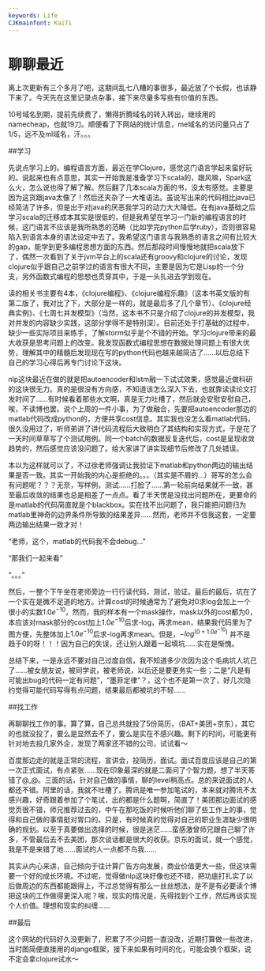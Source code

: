 ```yaml
---
keywords: Life
CJKmainfont: KaiTi
---
```


# 聊聊最近

离上次更新有三个多月了吧，这期间乱七八糟的事很多，最近放了个长假，也该静下来了。今天先在这里记录点杂事，接下来尽量多写些有价值的东西。

10号域名到期，提前先续费了，懒得折腾域名的转入转出，继续用的namecheap，也就19刀。顺便看了下网站的统计信息，me域名的访问量只占了1/5，远不及ml域名，汗。。。


##学习

先说点学习上的。编程语言方面，最近在学Clojure，感觉这门语言学起来蛮好玩的。说起来也有点意思，其实一开始我是准备学习下scala的，跟风嘛，Spark这么火，怎么说也得了解了解。然后翻了几本scala方面的书，没太有感觉。主要是因为这货跟java太像了！然后还夹杂了一大堆语法。虽说写出来的代码相比java已经简洁了许多，但是出于对java的厌恶我学习的动力大大降低。在有java基础之后学习scala的迁移成本其实是很低的，但是我希望在学习一门新的编程语言的时候，这门语言不应该是我所熟悉的范畴（比如学完python后学ruby），否则很容易陷入到语言本身的语法设定中去了。我希望这门语言与我熟悉的语言之间有比较大的gap，能学到更多编程思想方面的东西。然后那段时间慢慢地就把scala放下了，偶然一次看到了关于jvm平台上的scala还有groovy和clojure的讨论，发现clojure似乎跟自己之前学过的语言有很大不同，主要是因为它是Lisp的一个分支，另外函数式编程的思想也贯穿其中，于是一头扎进去学到现在。

读的相关书主要有4本，《clojure编程》、《clojure编程乐趣》（这本书英文版的有第二版了，我对比了下，大部分是一样的，就是最后多了几个章节）、《clojure经典实例》、《七周七并发模型》（当然，这本书不只是介绍了clojure的并发模型，我对并发的内容缺少实践，这部分学得不是特别深）。目前还处于打基础的过程中，缺少一些实际项目来练手，了解storm似乎是个不错的开始。学习clojure带来的最大收获是思考问题上的改变。我发现函数式编程思想在数据处理问题上有很大优势，理解其中的精髓后发现现在写的python代码也越来越简洁了......以后总结下自己的学习心得后再专门讨论下这块。

nlp这块最近在做的就是把autoencoder和lstm融一下试试效果，感觉最近做科研的这块很无力。真的是很没有方向感，不知道该怎么深入下去，也就靠读读论文打发时间了......有时候看着那些水文啊，真是无力吐槽了，然后就会安慰安慰自己，唉，不读博也罢。说个上周的一件小事，为了做融合，先要把autoencoder那边的matlab代码改成python的，方便共享cost信息。其实我也没怎么看matlab代码，很久没用过了，听师弟讲了讲代码流程后大致明白了其结构和实现方式，于是花了一天时间草草写了个测试用例。同一个batch的数据反复迭代后，cost是呈现收敛趋势的，然后感觉应该没问题了。给大家讲了讲实现细节后修改了几处错误。

本以为这样就可以了，不过徐老师强调让我验证下matlab和python两边的输出结果是否一致。其实一开始我的内心是拒绝的。。。（其实是不屑的...）哥写的怎么会有问题呢？？？无奈，写样例，测试......打脸了......第一轮前向结果就不一致，甚至最后收敛的结果也总是相差了一点点。看了半天愣是没找出问题所在，更要命的是matlab的代码简直就是个blackbox。实在找不出问题了，我只能把问题归为matlab里神奇的边界条件所导致的结果差异......然而，老师并不信我这套，一定要两边输出结果一致才对！

“老师，这个，matlab的代码我不会debug...”

“那我们一起来看”

“。。。”

然后，一整个下午坐在老师旁边一行行读代码，测试，验证。最后的最后，坑在了一个实在是微不足道的地方。计算cost的时候通常为了避免对0求log会加上一个很小的实数$1.0e^{-10}$，然而，我的样本有一个mask操作，mask以外的cost都为0，本应该对mask部分的cost加上$1.0e^{-10}$后求-log，再求mean，结果我代码里为了图方便，先整体加上$1.0e^{-10}$后求-log再求mean。但是，$-log^{(0 + 1.0e^{-10})}$ 并不是趋于0的呀！！！因为自己的失误，还让别人跟着一起填坑......实在是惭愧。

总结下来，一是永远不要对自己过度自信，我不知道多少次因为这个毛病坑人坑己了......被女朋友说，被同学说，被老师说，以后还是要更务实一些；二是“凡是有可能出bug的代码一定有问题”，“墨菲定律”？，这个也不是第一次了，好几次隐约觉得可能代码写得有点问题，结果最后都被坑的不轻......


##找工作

再聊聊找工作的事。算了算，自己总共就投了5份简历，（BAT+美团+京东），其它的也就没投了，要么是显然去不了，要么是实在不感兴趣。剩下的时间，可能更有针对地去投几家外企，发现了两家还不错的公司，试试看～

百度那边走的就是正常的流程，宣讲会，投简历，面试。面试百度应该是自己的第一次正式面试，有点紧张......现在印象最深的就是二面问了个智力题，想了半天答错了@_@。三面的话，针对自己做的事情，聊的level稍高点。总的来说面试的人都还不错。阿里的话，我就不吐槽了。腾讯是唯一参加笔试的，本来就对腾讯不太感兴趣，好奇跟着参加了个笔试，出的都是什么题啊，简直了！美团那边面试的感觉页很不错，师兄推荐过去的，中午在那吃饭的时候听他们聊了些工作上的事，觉得和自己做的事情挺对胃口的。只是，有时候真的觉得对自己的职业生涯缺少很明确的规划。以至于真要做出选择的时候，很是迷茫......蛮感激曾师兄跟自己聊了许多，不管最后去不去美团，那次谈话都是很大的收获。京东的面试，就一个感觉，我是不是来错了地......面试的人一点都不鸟我......

其实从内心来讲，自己倾向于往计算广告方向发展，商业价值更大一些，但这块需要一个好的成长环境。不过呢，觉得做nlp这块好像也还不错，把功底打扎实了以后做周边的东西都能跟得上，不过总觉得有那么一丝丝想法，是不是有必要读个博把这块的工作做得更深入呢？唉，现实的情况是，先得找到个工作，然后再谈实现个人价值。理想和现实的纠缠......

##最后

这个网站的代码好久没更新了，积累了不少问题一直没改，近期打算做一些改进，当时图简便直接用的django框架，接下来如果有时间的化，可能会换个框架，说不定会拿clojure试水～